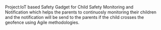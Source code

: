 Project:IoT based Safety Gadget for Child Safety Monitoring and Notification which helps the parents to continuosly monitoring their children and the notification will be send to the parents if the child crosses the geofence using Agile methodologies.
